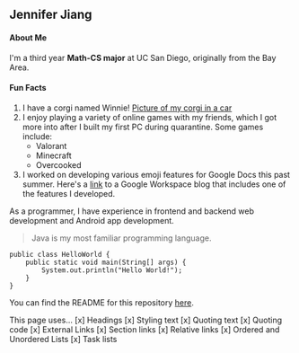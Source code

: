 ## Jennifer Jiang

#### About Me
I'm a third year **Math-CS major** at UC San Diego, originally from the Bay Area. 

#### Fun Facts
1. I have a corgi named Winnie! [Picture of my corgi in a car](winniecar.jpg)
2. I enjoy playing a variety of online games with my friends, which I got more into after I built my first PC during quarantine. Some games include:
   - Valorant
   - Minecraft
   - Overcooked
3. I worked on developing various emoji features for Google Docs this past summer. Here's a [link](https://workspaceupdates.googleblog.com/2022/08/inline-emoji-insertion-Docs.html) to a Google Workspace blog that includes one of the features I developed.

As a programmer, I have experience in frontend and backend web development and Android app development.

> Java is my most familiar programming language.

```
public class HelloWorld {
    public static void main(String[] args) {
        System.out.println("Hello World!"); 
    }
}
```

You can find the README for this repository [here](README.md).

This page uses...
[x] Headings
[x] Styling text
[x] Quoting text
[x] Quoting code
[x] External Links
[x] Section links
[x] Relative links 
[x] Ordered and Unordered Lists
[x] Task lists